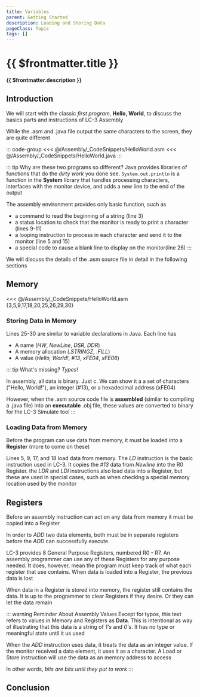 ```yaml
---
title: Variables
parent: Getting Started
description: Loading and Storing Data
pageClass: Topic
tags: []
---
```


# {{ $frontmatter.title }}
**{{ $frontmatter.description }}**

## Introduction

We will start with the classic *first program*, **Hello, World**, to discuss the basics parts and instructions of LC-3 Assembly

While the .asm and .java file output the same characters to the screen, they are quite different

::: code-group
<<< @/Assembly/_CodeSnippets/HelloWorld.asm
<<< @/Assembly/_CodeSnippets/HelloWorld.java
:::

::: tip Why are these two programs so different?
Java provides libraries of functions that do the *dirty work* you done see. ```System.out.println``` is a function in the **System** library that handles processing characters, interfaces with the monitor device, and adds a new line to the end of the output

The assembly environment provides only basic function, such as 
  - a command to read the beginning of a string (line 3)
  - a status location to check that the monitor is ready to print a character (lines 9-11)
  - a looping instruction to process in each character and send it to the monitor (line 5 and 15)
  - a special code to cause a blank line to display on the monitor(line 26)
:::

We will discuss the details of the .asm source file in detail in the following sections

## Memory

<<< @/Assembly/_CodeSnippets/HelloWorld.asm {3,5,9,17,18,20,25,26,29,30}

### Storing Data in Memory
Lines 25-30 are similar to variable declarations in Java. Each line has
- A name (*HW*, *NewLine*, *DSR*, *DDR*)
- A memory allocation (*.STRINGZ*, *.FILL*)
- A value (*Hello, World!*, *#13*, *xFE04*, *xFE06*)

::: tip What's missing?
*Types*! 

In assembly, all data is binary. Just c. We can show it a a set of characters ("Hello, World!"), an integer (#13), or a hexadecimal address (xFE04)

However, when the .asm source code file is **assembled** (similar to compiling a .java file) into an **executable** .obj file, these values are converted to binary for the LC-3 Simulate tool
:::

### Loading Data from Memory
Before the program can use data from memory, it must be loaded into a **Register** (more to come on these)

Lines 5, 9, 17, and 18 load data from memory. The *LD* instruction is the basic instruction used in LC-3. It copies the *#13* data from *Newline* into the R0 Register.  the *LDR* and *LDI* instructions also load data into a Register, but these are used in special cases, such as when checking a special memory location used by the monitor

## Registers
Before an assembly instruction can act on any data from memory it must be copied into a Register

In order to *ADD* two data elements, both must be in separate registers before the *ADD* can successfully execute

LC-3 provides 8 General Purpose Registers, numbered R0 - R7. An assembly programmer can use any of these Registers for any purpose needed. It does, however, mean the program must keep track of what each register that use contains. When data is loaded into a Register, the previous data is lost

When data in a Register is stored into memory, the register still contains the data. It is up to the programmer to clear Registers if they desire. Or they can let the data remain

::: warning Reminder About Assembly Values
Except for typos, this text refers to values in Memory and Registers as **Data**. This is intentional as way of illustrating that this data is a string of *1's* and *0's*. It has no type or meaningful state until it us used

When the *ADD* instruction uses data, it treats the data as an integer value. If the monitor received a data element, it uses it as a character. A Load or Store instruction will use the data as an memory address to access

In other words, *bits are bits until they put to work*
:::


## Conclusion